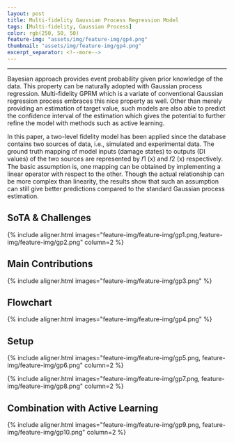 ```yaml
---
layout: post
title: Multi-fidelity Gaussian Process Regression Model
tags: [Multi-fidelity, Gaussian Process]
color: rgb(250, 50, 50)
feature-img: "assets/img/feature-img/gp4.png"
thumbnail: "assets/img/feature-img/gp4.png"
excerpt_separator: <!--more-->
---
```


---
Bayesian approach provides event probability given prior knowledge of the data. This property can
be naturally adopted with Gaussian process regression. Multi-fidelity GPRM which is a variate
of conventional Gaussian regression process embraces this nice property as well. Other than merely
providing an estimation of target value, such models are also able to predict the confidence interval
of the estimation which gives the potential to further refine the model with methods such as active
learning.

In this paper, a two-level fidelity model has been applied since the database contains two sources
of data, i.e., simulated and experimental data. The ground truth mapping of model inputs (damage
states) to outputs (DI values) of the two sources are represented by 𝑓1 (x) and 𝑓2 (x) respectively.
The basic assumption is, one mapping can be obtained by implementing a linear operator with
respect to the other. Though the actual relationship can be more complex than linearity, the results
show that such an assumption can still give better predictions compared to the standard Gaussian
process estimation.

## SoTA & Challenges
<!-- {% include aligner.html images="feature-img/feature-img/gp1.png" } -->
{% include aligner.html images="feature-img/feature-img/gp1.png,feature-img/feature-img/gp2.png" column=2 %}

## Main Contributions

{% include aligner.html images="feature-img/feature-img/gp3.png" %}

## Flowchart

{% include aligner.html images="feature-img/feature-img/gp4.png" %}

## Setup

<!-- {% include aligner.html images="feature-img/feature-img/gp5.png" column=2 %} -->
{% include aligner.html images="feature-img/feature-img/gp5.png, feature-img/feature-img/gp6.png" column=2 %}
<!-- {% include aligner.html images="feature-img/feature-img/gp7.png" column=2 %} -->
{% include aligner.html images="feature-img/feature-img/gp7.png, feature-img/feature-img/gp8.png" column=2 %}

## Combination with Active Learning

<!-- {% include aligner.html images="feature-img/feature-img/gp9.png" column=2 %} -->
{% include aligner.html images="feature-img/feature-img/gp9.png, feature-img/feature-img/gp10.png" column=2 %}

